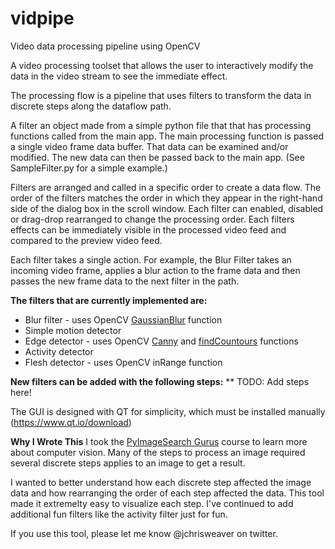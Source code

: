 # vidpipe
Video data processing pipeline using OpenCV

A video processing toolset that allows the user to interactively modify the data in the video stream to
see the immediate effect.

The processing flow is a pipeline that uses filters to transform the data in discrete steps along the dataflow path.

A filter an object made from a simple python file that that has processing functions called from the main app.  The main processing function is passed a single video frame data buffer.  That data can be examined and/or modified.  The new data can then be passed back to the main app.  (See SampleFilter.py for a simple example.)  

Filters are arranged and called in a specific order to create a data flow.  The order of the filters matches the order in which they appear in the right-hand side of the dialog box in the scroll window.  Each filter can enabled, disabled or drag-drop rearranged to change the processing order.  Each filters effects can be immediately visible in the processed video feed and compared to the preview video feed.

Each filter takes a single action.  For example, the Blur Filter takes an incoming video frame, applies a blur action to the frame data and then passes the new frame data to the next filter in the path.

**The filters that are currently implemented are:**

* Blur filter - uses OpenCV [GaussianBlur](https://docs.opencv.org/2.4/modules/imgproc/doc/filtering.html?highlight=gaussianblur#gaussianblur) function
* Simple motion detector
* Edge detector - uses OpenCV [Canny](https://docs.opencv.org/2.4/modules/imgproc/doc/feature_detection.html?highlight=canny#canny) and [findCountours](https://docs.opencv.org/2.4/modules/imgproc/doc/structural_analysis_and_shape_descriptors.html?highlight=findcontoures#findcontours) functions
* Activity detector
* Flesh detector - uses OpenCV inRange function

**New filters can be added with the following steps:**
** TODO: Add steps here!

The GUI is designed with QT for simplicity, which must be installed manually (https://www.qt.io/download)

**Why I Wrote This**
I took the [PyImageSearch Gurus](https://www.pyimagesearch.com/pyimagesearch-gurus/) course to learn more about computer vision.  Many of
the steps to process an image required several discrete steps applies to an image to get a result.

I wanted to better understand how each discrete step affected the image data and how rearranging the 
order of each step affected the data.  This tool made it extremelty easy to visualize each step.  I've
continued to add additional fun filters like the activity filter just for fun.

If you use this tool, please let me know @jchrisweaver on twitter.
<!--stackedit_data:
eyJoaXN0b3J5IjpbLTE2Mjg4NDIwODJdfQ==
-->